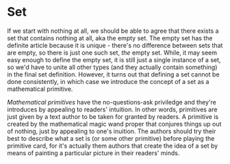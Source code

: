# Set

If we start with nothing at all, we should be able to agree that there exists a set that contains nothing at all, aka the empty set. The empty set has the definite article because it is unique - there's no difference between sets that are empty, so there is just one such set, *the* empty set. While, it may seem easy enough to define the empty set, it is still just a single instance of a set, so we'd have to unite all other types (and they actually contain something) in the final set definition. However, it turns out that defining a set cannot be done consistently, in which case we introduce the concept of a set as a mathematical primitive.

*Mathematical primitives* have the no-questions-ask priviledge and they're introduces by appealing to readers' intuition. In other words, primitives are just given by a text author to be taken for granted by readers. A primitive is created by the mathematical magic wand proper that conjures things up out of nothing, just by appealing to one's inuition. The authors should try their best to describe what a set is (or some other primitive) before playing the primitive card, for it's actually them authors that create the idea of a set by means of painting a particular picture in their readers' minds.
